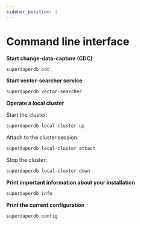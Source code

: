 ```yaml
---
sidebar_position: 2
---
```


# Command line interface

**Start change-data-capture (CDC)**

```bash
superduperdb cdc
```

**Start vector-searcher service**

```bash
superduperdb vector-searcher
```

**Operate a local cluster**

Start the cluster:

```bash
superduperdb local-cluster up
```

Attach to the cluster session:

```bash
superduperdb local-cluster attach
```

Stop the cluster:

```bash
superduperdb local-cluster down
```

**Print important information about your installation**

```bash
superduperdb info
```

**Print the current configuration**

```bash
superduperdb config
```